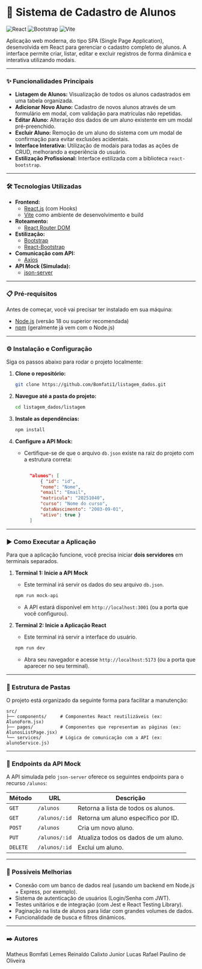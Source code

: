 # 🚀 Sistema de Cadastro de Alunos

![React](https://img.shields.io/badge/react-%2320232a.svg?style=for-the-badge&logo=react&logoColor=%2361DAFB)
![Bootstrap](https://img.shields.io/badge/bootstrap-%238511FA.svg?style=for-the-badge&logo=bootstrap&logoColor=white)
![Vite](https://img.shields.io/badge/vite-%23646CFF.svg?style=for-the-badge&logo=vite&logoColor=white)

Aplicação web moderna, do tipo SPA (Single Page Application), desenvolvida em React para gerenciar o cadastro completo de alunos. A interface permite criar, listar, editar e excluir registros de forma dinâmica e interativa utilizando modais.

---

### ✨ Funcionalidades Principais

- **Listagem de Alunos:** Visualização de todos os alunos cadastrados em uma tabela organizada.
- **Adicionar Novo Aluno:** Cadastro de novos alunos através de um formulário em modal, com validação para matrículas não repetidas.
- **Editar Aluno:** Alteração dos dados de um aluno existente em um modal pré-preenchido.
- **Excluir Aluno:** Remoção de um aluno do sistema com um modal de confirmação para evitar exclusões acidentais.
- **Interface Interativa:** Utilização de modais para todas as ações de CRUD, melhorando a experiência do usuário.
- **Estilização Profissional:** Interface estilizada com a biblioteca `react-bootstrap`.

---

### 🛠️ Tecnologias Utilizadas

- **Frontend:**
  - [React.js](https://reactjs.org/) (com Hooks)
  - [Vite](https://vitejs.dev/) como ambiente de desenvolvimento e build
- **Roteamento:**
  - [React Router DOM](https://reactrouter.com/)
- **Estilização:**
  - [Bootstrap](https://getbootstrap.com/)
  - [React-Bootstrap](https://react-bootstrap.github.io/)
- **Comunicação com API:**
  - [Axios](https://axios-http.com/)
- **API Mock (Simulada):**
  - [json-server](https://github.com/typicode/json-server)

---

### 📋 Pré-requisitos

Antes de começar, você vai precisar ter instalado em sua máquina:

- [Node.js](https://nodejs.org/) (versão 18 ou superior recomendada)
- [npm](https://www.npmjs.com/) (geralmente já vem com o Node.js)

---

### ⚙️ Instalação e Configuração

Siga os passos abaixo para rodar o projeto localmente:

1.  **Clone o repositório:**

    ```bash
    git clone https://github.com/Bomfati1/listagem_dados.git
    ```

2.  **Navegue até a pasta do projeto:**

    ```bash
    cd listagem_dados/listagem
    ```

3.  **Instale as dependências:**

    ```bash
    npm install
    ```

4.  **Configure a API Mock:**

    - Certifique-se de que o arquivo `db.json` existe na raiz do projeto com a estrutura correta:

      ```json

        "alunos": [
            { "id": "id",
            "nome": "Nome",
            "email": "Email",
            "matricula": "20251040",
            "curso": "Nome do curso",
            "dataNascimento": "2003-09-01",
            "ativo": true }
        ]

      ```

---

### ▶️ Como Executar a Aplicação

Para que a aplicação funcione, você precisa iniciar **dois servidores** em terminais separados.

1.  **Terminal 1: Inicie a API Mock**

    - Este terminal irá servir os dados do seu arquivo `db.json`.

    ```bash
    npm run mock-api
    ```

    - A API estará disponível em `http://localhost:3001` (ou a porta que você configurou).

2.  **Terminal 2: Inicie a Aplicação React**
    - Este terminal irá servir a interface do usuário.
    ```bash
    npm run dev
    ```
    - Abra seu navegador e acesse `http://localhost:5173` (ou a porta que aparecer no seu terminal).

---

### 📁 Estrutura de Pastas

O projeto está organizado da seguinte forma para facilitar a manutenção:

```
src/
├── components/     # Componentes React reutilizáveis (ex: AlunoForm.jsx)
├── pages/          # Componentes que representam as páginas (ex: AlunosListPage.jsx)
└── services/       # Lógica de comunicação com a API (ex: alunoService.js)
```

---

### 🔗 Endpoints da API Mock

A API simulada pelo `json-server` oferece os seguintes endpoints para o recurso `/alunos`:

| Método   | URL           | Descrição                            |
| -------- | ------------- | ------------------------------------ |
| `GET`    | `/alunos`     | Retorna a lista de todos os alunos.  |
| `GET`    | `/alunos/:id` | Retorna um aluno específico por ID.  |
| `POST`   | `/alunos`     | Cria um novo aluno.                  |
| `PUT`    | `/alunos/:id` | Atualiza todos os dados de um aluno. |
| `DELETE` | `/alunos/:id` | Exclui um aluno.                     |

---

### 🔮 Possíveis Melhorias

- Conexão com um banco de dados real (usando um backend em Node.js + Express, por exemplo).
- Sistema de autenticação de usuários (Login/Senha com JWT).
- Testes unitários e de integração (com Jest e React Testing Library).
- Paginação na lista de alunos para lidar com grandes volumes de dados.
- Funcionalidade de busca e filtros dinâmicos.

---

### ✒️ Autores

Matheus Bomfati Lemes
Reinaldo Calixto Junior
Lucas Rafael Paulino de Oliveira
